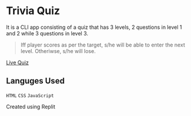 # Trivia Quiz

It is a CLI app consisting of a quiz that has 3 levels, 2 questions in level 1 and 2 while 3 questions in level 3.

> Iff player scores as per the target, s/he will be able to enter the next level. Otheriwse, s/he will lose.  

[Live Quiz](https://replit.com/@NeeshuSharma/Mark-1-Trivia-Quiz?v=1)

## Languges Used
`HTML` `CSS` `JavaScript`

Created using Replit



